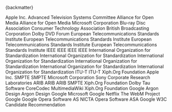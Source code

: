 
{backmatter}

<reference anchor="ALAC" target="https://github.com/macosforge/alac/blob/master/ALACMagicCookieDescription.txt">
  <front>
    <title>Apple Lossless Format "Magic Cookie" Description</title>
    <author>
      <organization>Apple Inc.</organization>
    </author>
    <date day="12" month="December" year="2012" />
  </front>
</reference>

<reference anchor="ATSC.A52" target="https://www.atsc.org/wp-content/uploads/2021/04/A52-2018.pdf">
  <front>
    <title>ATSC Standard: Digital Audio Compression (AC-3, E-AC-3)</title>
    <author>
      <organization>Advanced Television Systems Committee</organization>
    </author>
    <date day="25" month="January" year="2018" />
  </front>
</reference>

<reference anchor="AV1" target="https://aomediacodec.github.io/av1-spec/av1-spec.pdf">
  <front>
    <title>AV1 Bitstream &amp; Decoding Process Specification</title>
    <author>
      <organization>Alliance for Open Media</organization>
    </author>
    <date day="8" month="January" year="2019" />
  </front>
</reference>

<reference anchor="AV1-ISOBMFF" target="https://aomediacodec.github.io/av1-isobmff/">
  <front>
    <title>AV1 Codec ISO Media File Format Binding</title>
    <author>
      <organization>Alliance for Open Media</organization>
    </author>
    <date day="3" month="April" year="2024" />
  </front>
</reference>

<reference anchor="BITMAPINFOHEADER" target="https://learn.microsoft.com/en-us/windows/win32/api/wingdi/ns-wingdi-bitmapinfoheader">
  <front>
    <title>BITMAPINFOHEADER structure</title>
    <author>
      <organization>Microsoft Corporation</organization>
    </author>
    <date day="26" month="January" year="2024" />
  </front>
</reference>

<reference anchor="Blu-ray.Part3" target="https://blu-raydisc.info/format-spec/re2-spec.php">
  <front>
    <title>System Description Blu-ray Disc Read-Only Format - Part 3: Audio Visual Basic Specifications Ver 2.01</title>
    <author>
      <organization>Blu-ray Disc Association</organization>
    </author>
    <date month="January" year="2007" />
  </front>
</reference>

<reference anchor="CTA.861-4" target="https://shop.cta.tech/products/updates-to-dynamic-hdr-metadata-signaling">
  <front>
    <title>Updates to Dynamic HDR Metadata Signaling</title>
    <author>
      <organization>Consumer Technology Association</organization>
    </author>
    <date month="March" year="2019" />
  </front>
  <seriesInfo name="CTA" value="861-4" />
</reference>

<reference anchor="Dirac" target="https://web.archive.org/web/20150503015104/http://diracvideo.org/download/specification/dirac-spec-latest.pdf">
  <front>
    <title>Dirac Specification</title>
    <author>
      <organization>British Broadcasting Corporation</organization>
    </author>
    <date day="23" month="September" year="2008" />
  </front>
</reference>

<reference anchor="DolbyVision-ISOBMFF" target="https://dolby.my.salesforce.com/sfc/p/700000009YuG/a/4u000000l6FB/076wHYEmyEfz09m0V1bo85_25hlUJjaiWTbzorNmYY4">
  <front>
    <title>Dolby Vision Streams Within the ISO Base MediaFile Format</title>
    <author>
      <organization>Dolby</organization>
    </author>
    <date day="7" month="November" year="2023" />
  </front>
</reference>

<reference anchor="DVD-Info.PCI" target="http://dvd.sourceforge.net/dvdinfo/pci_pkt.html">
  <front>
    <title>Presentation Control Information (PCI) Packet Layout</title>
    <author/>
  </front>
</reference>

<reference anchor="DVD-Video" target="http://www.dvdforum.org/">
  <front>
    <title>DVD-Books: Part 3 DVD-Video Book</title>
    <author>
      <organization>DVD Forum</organization>
    </author>
    <date month="November" year="1995" />
  </front>
</reference>

<reference anchor="ETSI.EN300-468" target="https://www.etsi.org/deliver/etsi_en/300400_300499/300468/01.18.01_60/en_300468v011801p.pdf">
  <front>
    <title>Digital Video Broadcasting (DVB); Specification for Service Information (SI) in DVB systems</title>
    <author>
      <organization>European Telecommunications Standards Institute</organization>
    </author>
    <date month="December" year="2023" />
  </front>
  <seriesInfo name="ETSI" value="EN 300 468" />
</reference>

<reference anchor="ETSI.EN300-743" target="https://www.etsi.org/deliver/etsi_en/300700_300799/300743/01.06.01_60/en_300743v010601p.pdf">
  <front>
    <title>Digital Video Broadcasting (DVB); Subtitling systems</title>
    <author>
      <organization>European Telecommunications Standards Institute</organization>
    </author>
    <date month="October" year="2018" />
  </front>
  <seriesInfo name="ETSI" value="EN 300 743" />
</reference>

<reference anchor="ETSI.TS102-114" target="https://www.etsi.org/deliver/etsi_ts/102100_102199/102114/01.06.01_60/ts_102114v010601p.pdf">
  <front>
    <title>DTS Coherent Acoustics; Core and Extensions with Additional Profiles</title>
    <author>
      <organization>European Telecommunications Standards Institute</organization>
    </author>
    <date month="August" year="2019" />
  </front>
  <seriesInfo name="ETSI" value="TS 102 114" />
</reference>

<reference anchor="ETSI.TS102-366" target="https://www.etsi.org/deliver/etsi_ts/102300_102399/102366/01.04.01_60/ts_102366v010401p.pdf">
  <front>
    <title>Digital Audio Compression (AC-3, Enhanced AC-3) Standard</title>
    <author>
      <organization>European Telecommunications Standards Institute</organization>
    </author>
    <date month="September" year="2017" />
  </front>
  <seriesInfo name="ETSI" value="TS 102 366" />
</reference>

<reference anchor="IEEE.1857-3" target="https://standards.ieee.org/ieee/1857.3/10645/">
  <front>
    <title>IEEE Standard for a System of Advanced Audio and Video Coding</title>
    <author>
      <organization>IEEE</organization>
    </author>
    <date year="2023" month="November" day="8"/>
  </front>
</reference>

<reference anchor="IEEE.1857-4" target="https://standards.ieee.org/ieee/1857.4/5817/">
  <front>
    <title>IEEE Standard for Second-Generation IEEE 1857 Video Coding</title>
    <author>
      <organization>IEEE</organization>
    </author>
    <date year="2018" month="October" day="23"/>
  </front>
</reference>

<reference anchor="IEEE.1857-10" target="https://standards.ieee.org/ieee/1857.10/7722/">
  <front>
    <title>IEEE Standard for Third Generation Video Coding</title>
    <author>
      <organization>IEEE</organization>
    </author>
    <date year="2021" month="November" day="9"/>
  </front>
</reference>

<reference anchor="IEEE.754" target="https://standards.ieee.org/standard/754-2019.html">
  <front>
    <title>IEEE Standard for Binary Floating-Point Arithmetic</title>
    <author>
      <organization>IEEE</organization>
    </author>
    <date year="2019" month="June" day="13"/>
  </front>
</reference>

<reference anchor="ISO.11172-2">
  <front>
    <title>Information technology — Coding of moving pictures and associated audio for digital storage median at up to about 1,5 Mbit/s - Part 2: Video</title>
    <author>
      <organization>International Organization for Standardization</organization>
    </author>
    <date month="August" year="1993"/>
  </front>
  <seriesInfo name="ISO" value="11172-2:1993" />
</reference>

<reference anchor="ISO.11172-3">
  <front>
    <title>Information technology — Coding of moving pictures and associated audio for digital storage median at up to about 1,5 Mbit/s - Part 3: Audio</title>
    <author>
      <organization>International Organization for Standardization</organization>
    </author>
    <date month="August" year="1993"/>
  </front>
  <seriesInfo name="ISO" value="11172-2:1993" />
</reference>

<reference anchor="ISO.13818-2">
  <front>
    <title>Information technology — Generic coding of moving pictures and associated audio information - Part 2: Video</title>
    <author>
      <organization>International Organization for Standardization</organization>
    </author>
    <date month="October" year="2013"/>
  </front>
  <seriesInfo name="ISO" value="13818-2:2013" />
</reference>

<reference anchor="ISO.14496-2">
  <front>
    <title>Information technology — Coding of audio-visual objects — Part 2: Visual</title>
    <author>
      <organization>International Organization for Standardization</organization>
    </author>
    <date month="June" year="2004" />
  </front>
  <seriesInfo name="ISO" value="14496-2:2004" />
</reference>

<reference anchor="ISO.14496-3">
  <front>
    <title>Information technology — Coding of audio-visual objects — Part 3: Audio</title>
    <author>
      <organization>International Organization for Standardization</organization>
    </author>
    <date month="December" year="2019" />
  </front>
  <seriesInfo name="ISO" value="14496-3:2019" />
</reference>

<reference anchor="ISO.14496-15">
  <front>
    <title>Information technology — Coding of audio-visual objects — Part 15: Carriage of network abstraction layer (NAL) unit structured video in ISO base media file format</title>
    <author>
      <organization>International Organization for Standardization</organization>
    </author>
    <date month="October" year="2024" />
  </front>
  <seriesInfo name="ISO" value="14496-15:2024" />
</reference>

<reference anchor="ITU-T.35" target="https://www.itu.int/rec/T-REC-T.35/en">
  <front>
    <title>Procedure for the allocation of ITU-T defined codes for non-standard facilities</title>
    <author>
      <organization>ITU-T</organization>
    </author>
    <date month="February" year="2000"/>
  </front>
  <seriesInfo name="ITU-T Recommendation" value="T.35" />
</reference>

<reference anchor="JPEG" target="https://www.w3.org/Graphics/JPEG/itu-t81.pdf">
  <front>
    <title>INFORMATION TECHNOLOGY - DIGITAL COMPRESSION AND CODING OF CONTINUOUS-TONE STILL IMAGES - REQUIREMENTS AND GUIDELINES</title>
    <author>
      <organization>ITU-T</organization>
    </author>
    <date month="September" year="1992"/>
  </front>
  <seriesInfo name="ITU-T Recommendation" value="T.81" />
</reference>

<reference anchor="OggKate" target="http://wiki.xiph.org/index.php/OggKate">
  <front>
    <title>OggKate</title>
    <author>
      <organization>Xiph.Org Foundation</organization>
    </author>
    <date day="21" month="February" year="2023" />
  </front>
</reference>

<reference anchor="librmff" target="https://gitlab.com/mbunkus/mkvtoolnix/-/blob/main/lib/librmff/librmff.h">
  <front>
    <title>RealMedia file format access library</title>
    <author initials="M." surname="Bunkus" fullname="Moritz Bunkus"></author>
    <date day="20" month="February" year="2021" />
  </front>
</reference>

<reference anchor="QTFF" target="https://developer.apple.com/documentation/quicktime-file-format">
  <front>
    <title>QuickTime File Format</title>
    <author>
      <organization>Apple Inc.</organization>
    </author>
    <date day="26" month="January" year="2024" />
  </front>
</reference>

<reference anchor="SMPTE.RDD36" target="https://pub.smpte.org/doc/rdd36/20220909-pub/">
  <front>
    <title>Apple ProRes Bitstream Syntax and Decoding Process</title>
    <author>
      <organization>SMPTE</organization>
    </author>
    <date day="9" month="September" year="2022" />
  </front>
</reference>

<reference anchor="SMPTE.ST12-1" target="https://pub.smpte.org/doc/st12-1/20140220-pub/">
  <front>
    <title>Time and Control Code</title>
    <author>
      <organization>SMPTE</organization>
    </author>
    <date day="20" month="February" year="2014" />
  </front>
  <seriesInfo name="ST" value="12-1:2014, DOI 10.5594/SMPTE.ST12-1.2014" />
</reference>

<reference anchor="WAVEFORMATEX" target="https://docs.microsoft.com/en-us/windows/win32/api/mmeapi/ns-mmeapi-waveformatex">
  <front>
    <title>WAVEFORMATEX structure</title>
    <author>
      <organization>Microsoft Corporation</organization>
    </author>
    <date day="04" month="April" year="2021" />
  </front>
</reference>

<reference anchor="AtracAES" target="https://www.minidisc.wiki/technology/atrac/aes">
  <front>
    <title>ATRAC: Adaptive Transform Acoustic Coding for MiniDisc</title>
    <author>
      <organization>Sony Corporate Research Laboratories</organization>
    </author>
    <date year="1992" month="October" day="1"/>
  </front>
</reference>

<reference anchor="atracdenc" target="https://github.com/dcherednik/atracdenc">
  <front>
    <title>atracdenc - ATRAC1 and ATRAC3 Decoder/Encoder</title>
    <author initials="D." surname="Cherednik" fullname="Daniil Cherednik"></author>
    <date year="2022" month="October" day="12"/>
  </front>
</reference>

<reference anchor="ARIB.STD-B24" target="https://www.arib.or.jp/english/std_tr/broadcasting/desc/std-b24.html">
  <front>
    <title>Data Coding and Transmission Specification for Digital Broadcasting</title>
    <author>
      <organization>ARIB</organization>
    </author>
    <date year="2022" month="October" day="6"/>
  </front>
</reference>

<reference anchor="ARIB.STD-B10" target="https://www.arib.or.jp/english/std_tr/broadcasting/desc/std-b10.html">
  <front>
    <title>Service Information for Digital Broadcasting System</title>
    <author>
      <organization>ARIB</organization>
    </author>
    <date year="2019" month="December" day="5"/>
  </front>
</reference>

<reference anchor="ARIB.TR-B14" target="https://www.arib.or.jp/english/std_tr/broadcasting/desc/tr-b14.html">
  <front>
    <title>Operational Guidelines for Digital Terrestrial Television Broadcasting</title>
    <author>
      <organization>ARIB</organization>
    </author>
    <date year="2022" month="October" day="6"/>
  </front>
</reference>

<reference anchor="SSA" target="http://www.tcax.org/docs/ass-specs.htm">
  <front>
    <title>Sub Station Alpha v4.00+ Script Format</title>
    <author/>
  </front>
</reference>

<reference anchor="SMPTE.ST2042-1" target="https://pub.smpte.org/pub/st2042-1/st2042-1-2022.pdf">
  <front>
    <title>VC-2 Video Compression</title>
    <author>
      <organization>SMPTE</organization>
    </author>
    <date day="8" month="December" year="2022" />
  </front>
  <seriesInfo name="ST" value="2042-1:2022, DOI 10.5594/SMPTE.ST2042-1.2022" />
</reference>

<reference anchor="Theora" target="https://www.theora.org/doc/Theora.pdf">
  <front>
    <title>Theora Specification</title>
    <author>
      <organization>Xiph.Org Foundation</organization>
    </author>
    <date day="3" month="June" year="2017" />
  </front>
</reference>

<reference anchor="TRUEHD" target="https://developer.dolby.com/globalassets/technology/dolby-truehd/dolbytruehdhighlevelbitstreamdescription.pdf">
  <front>
    <title>Dolby TrueHD (MLP) high-level bitstream description</title>
    <author>
      <organization>Dolby</organization>
    </author>
    <date month="February" year="2018" />
  </front>
</reference>

<reference anchor="TTA" target="https://tausoft.org/en/tta-%d0%be%d0%bf%d0%b8%d1%81%d0%b0%d0%bd%d0%b8%d0%b5-%d1%84%d0%be%d1%80%d0%bc%d0%b0%d1%82%d0%b0/">
  <front>
    <title>TTA</title>
    <author>
      <organization>Tau Software</organization>
    </author>
  </front>
</reference>

<reference anchor="USF" target="https://subtitld.org/en/development/usf">
  <front>
    <title>Universal Subtitle Format</title>
    <author fullname='Christophe PARIS'/>
    <author fullname='Ludovic Vialle'><organization>CoreCodec</organization></author>
    <author fullname='Uffe Hammer'/>
    <date year="2010" month="November" day="28"/>
  </front>
</reference>

<reference anchor="VobSub" target="https://wiki.multimedia.cx/index.php?title=VOBsub">
  <front>
    <title>VOBSub</title>
    <author>
      <organization>MultimediaWiki</organization>
    </author>
    <date day="21" month="March" year="2007" />
  </front>
</reference>

<reference anchor="VORBIS" target="https://xiph.org/vorbis/doc/Vorbis_I_spec.pdf">
  <front>
    <title>Vorbis I specification</title>
    <author>
      <organization>Xiph.Org Foundation</organization>
    </author>
    <date day="4" month="July" year="2020" />
  </front>
</reference>

<reference anchor="VP9" target="https://storage.googleapis.com/downloads.webmproject.org/docs/vp9/vp9-bitstream-specification-v0.7-20170222-draft.pdf">
  <front>
    <title>VP9 Bitstream &amp; Decoding Process Specification - version 0.7</title>
    <author initials="A." surname="Grange" fullname="Adrian Grange"><organization>Google</organization></author>
    <author initials="P." surname="de Rivaz" fullname="Peter de Rivaz"><organization>Argon Design</organization></author>
    <author initials="J." surname="Hunt" fullname="Jonathan Hunt"><organization>Argon Design</organization></author>
    <date day="22" month="February" year="2017" />
  </front>
</reference>

<reference anchor="VP-ISOBMFF" target="https://www.webmproject.org/vp9/mp4/">
  <front>
    <title>VP Codec ISO Media File Format Binding</title>
    <author fullname='Frank Galligan'><organization>Google</organization></author>
    <author fullname='Kilroy Hughes'><organization>Microsoft</organization></author>
    <author fullname='Thomás Inskip'><organization>Google</organization></author>
    <author fullname='David Ronca'><organization>Netflix</organization></author>
    <date year="2017" month="March" day="31"/>
  </front>
</reference>

<reference anchor="WAVPACK" target="https://www.wavpack.com/WavPack5FileFormat.pdf">
  <front>
    <title>WavPack 4 &amp; 5 Binary File / Block Format</title>
    <author initials="D." surname="Bryant" fullname="David Bryant"></author>
    <date day="12" month="April" year="2020" />
  </front>
</reference>

<reference anchor="WebMContainer" target="https://www.webmproject.org/docs/container/">
  <front>
    <title>WebM Container Guidelines</title>
    <author>
      <organization>The WebM Project</organization>
    </author>
    <date year="2023" month="October" day="16"/>
  </front>
</reference>

<reference anchor="WebM-WebVTT" target="https://wiki.webmproject.org/webm-metadata/temporal-metadata/webvtt-in-webm">
  <front>
    <title>WebVTT in WebM</title>
    <author fullname='Matthew Heaney'><organization>Google</organization></author>
    <author fullname='Frank Galligan'><organization>Google</organization></author>
    <date year="2012" month="February" day="01"/>
  </front>
</reference>

<reference anchor="WebVTT" target="https://www.w3.org/TR/2019/CR-webvtt1-20190404/">
  <front>
    <title>WebVTT: The Web Video Text Tracks Format</title>
    <author fullname='Simon Pieters'><organization>Opera Software AS</organization></author>
    <author fullname='Silvia Pfeiffer' role='editor'><organization>NICTA</organization></author>
    <author fullname='Philip Jaegenstedt'><organization>Opera Software ASA</organization></author>
    <author fullname='Ian Hickson'><organization>Google</organization></author>
    <date month="April" year="2019" />
  </front>
  <refcontent>W3C Candidate Recommendation</refcontent>
</reference>

